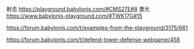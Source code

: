 射击
https://playground.babylonjs.com/#CMS27E#8
激光
https://www.babylonjs-playground.com/#TWK17G#15



https://forum.babylonjs.com/t/examples-from-the-playground/3175/661

https://forum.babylonjs.com/t/defend-tower-defense-webgame/458